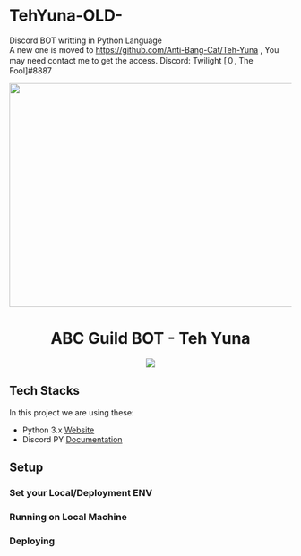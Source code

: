 # TehYuna-OLD-
Discord BOT writting in Python Language<br>A new one is moved to https://github.com/Anti-Bang-Cat/Teh-Yuna , You may need contact me to get the access.
Discord: Twilight [０, The Fool]#8887

<div align="center">
   <img width="600" height="400" src="https://cloud.kuronekosan.web.id/s/Ld9XiRciqQdxDKp/download/abc_guild.gif" />
   <br />
   <div align="center">
     <h1>ABC Guild BOT - Teh Yuna</h1>
     <img src="https://github.com/Anti-Bang-Cat/Teh-Yuna/actions/workflows/production.yml/badge.svg" />
   </div>
</div>



## Tech Stacks


In this project we are using these:
- Python 3.x [Website](https://www.python.org/)
- Discord PY [Documentation](https://discordpy.readthedocs.io/en/stable/)

## Setup

### Set your Local/Deployment ENV


### Running on Local Machine


### Deploying
